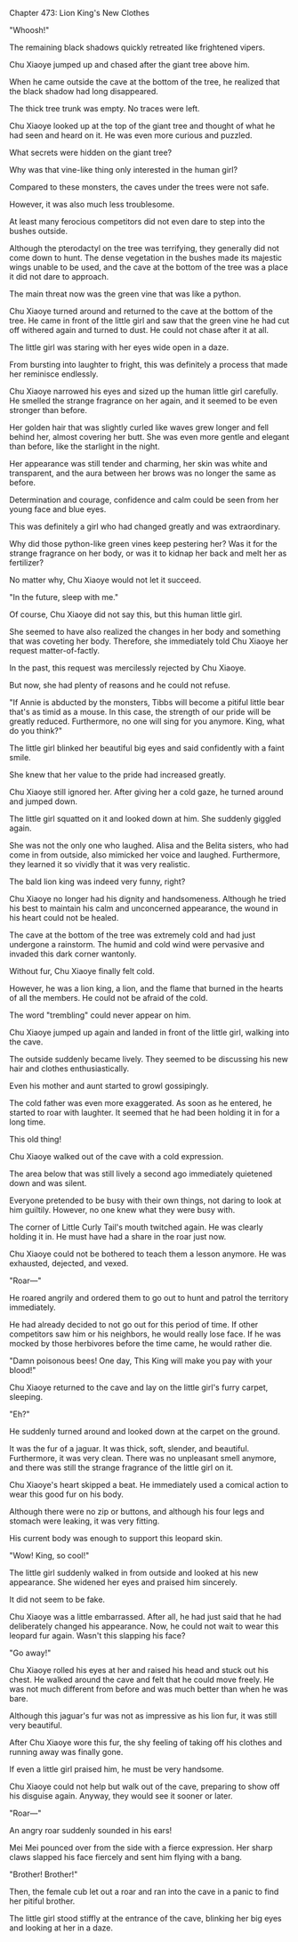 Chapter 473: Lion King's New Clothes

"Whoosh\!"

The remaining black shadows quickly retreated like frightened vipers.

Chu Xiaoye jumped up and chased after the giant tree above him.

When he came outside the cave at the bottom of the tree, he realized that the black shadow had long disappeared.

The thick tree trunk was empty. No traces were left.

Chu Xiaoye looked up at the top of the giant tree and thought of what he had seen and heard on it. He was even more curious and puzzled.

What secrets were hidden on the giant tree?

Why was that vine-like thing only interested in the human girl?

Compared to these monsters, the caves under the trees were not safe.

However, it was also much less troublesome.

At least many ferocious competitors did not even dare to step into the bushes outside.

Although the pterodactyl on the tree was terrifying, they generally did not come down to hunt. The dense vegetation in the bushes made its majestic wings unable to be used, and the cave at the bottom of the tree was a place it did not dare to approach.

The main threat now was the green vine that was like a python.

Chu Xiaoye turned around and returned to the cave at the bottom of the tree. He came in front of the little girl and saw that the green vine he had cut off withered again and turned to dust. He could not chase after it at all.

The little girl was staring with her eyes wide open in a daze.

From bursting into laughter to fright, this was definitely a process that made her reminisce endlessly.

Chu Xiaoye narrowed his eyes and sized up the human little girl carefully. He smelled the strange fragrance on her again, and it seemed to be even stronger than before.

Her golden hair that was slightly curled like waves grew longer and fell behind her, almost covering her butt. She was even more gentle and elegant than before, like the starlight in the night.

Her appearance was still tender and charming, her skin was white and transparent, and the aura between her brows was no longer the same as before.

Determination and courage, confidence and calm could be seen from her young face and blue eyes.

This was definitely a girl who had changed greatly and was extraordinary.

Why did those python-like green vines keep pestering her? Was it for the strange fragrance on her body, or was it to kidnap her back and melt her as fertilizer?

No matter why, Chu Xiaoye would not let it succeed.

"In the future, sleep with me."

Of course, Chu Xiaoye did not say this, but this human little girl.

She seemed to have also realized the changes in her body and something that was coveting her body. Therefore, she immediately told Chu Xiaoye her request matter-of-factly.

In the past, this request was mercilessly rejected by Chu Xiaoye.

But now, she had plenty of reasons and he could not refuse.

"If Annie is abducted by the monsters, Tibbs will become a pitiful little bear that's as timid as a mouse. In this case, the strength of our pride will be greatly reduced. Furthermore, no one will sing for you anymore. King, what do you think?"

The little girl blinked her beautiful big eyes and said confidently with a faint smile.

She knew that her value to the pride had increased greatly.

Chu Xiaoye still ignored her. After giving her a cold gaze, he turned around and jumped down.

The little girl squatted on it and looked down at him. She suddenly giggled again.

She was not the only one who laughed. Alisa and the Belita sisters, who had come in from outside, also mimicked her voice and laughed. Furthermore, they learned it so vividly that it was very realistic.

The bald lion king was indeed very funny, right?

Chu Xiaoye no longer had his dignity and handsomeness. Although he tried his best to maintain his calm and unconcerned appearance, the wound in his heart could not be healed.

The cave at the bottom of the tree was extremely cold and had just undergone a rainstorm. The humid and cold wind were pervasive and invaded this dark corner wantonly.

Without fur, Chu Xiaoye finally felt cold.

However, he was a lion king, a lion, and the flame that burned in the hearts of all the members. He could not be afraid of the cold.

The word "trembling" could never appear on him.

Chu Xiaoye jumped up again and landed in front of the little girl, walking into the cave.

The outside suddenly became lively. They seemed to be discussing his new hair and clothes enthusiastically.

Even his mother and aunt started to growl gossipingly.

The cold father was even more exaggerated. As soon as he entered, he started to roar with laughter. It seemed that he had been holding it in for a long time.

This old thing\!

Chu Xiaoye walked out of the cave with a cold expression.

The area below that was still lively a second ago immediately quietened down and was silent.

Everyone pretended to be busy with their own things, not daring to look at him guiltily. However, no one knew what they were busy with.

The corner of Little Curly Tail's mouth twitched again. He was clearly holding it in. He must have had a share in the roar just now.

Chu Xiaoye could not be bothered to teach them a lesson anymore. He was exhausted, dejected, and vexed.

"Roar—"

He roared angrily and ordered them to go out to hunt and patrol the territory immediately.

He had already decided to not go out for this period of time. If other competitors saw him or his neighbors, he would really lose face. If he was mocked by those herbivores before the time came, he would rather die.

"Damn poisonous bees\! One day, This King will make you pay with your blood\!"

Chu Xiaoye returned to the cave and lay on the little girl's furry carpet, sleeping.

"Eh?"

He suddenly turned around and looked down at the carpet on the ground.

It was the fur of a jaguar. It was thick, soft, slender, and beautiful. Furthermore, it was very clean. There was no unpleasant smell anymore, and there was still the strange fragrance of the little girl on it.

Chu Xiaoye's heart skipped a beat. He immediately used a comical action to wear this good fur on his body.

Although there were no zip or buttons, and although his four legs and stomach were leaking, it was very fitting.

His current body was enough to support this leopard skin.

"Wow\! King, so cool\!"

The little girl suddenly walked in from outside and looked at his new appearance. She widened her eyes and praised him sincerely.

It did not seem to be fake.

Chu Xiaoye was a little embarrassed. After all, he had just said that he had deliberately changed his appearance. Now, he could not wait to wear this leopard fur again. Wasn't this slapping his face?

"Go away\!"

Chu Xiaoye rolled his eyes at her and raised his head and stuck out his chest. He walked around the cave and felt that he could move freely. He was not much different from before and was much better than when he was bare.

Although this jaguar's fur was not as impressive as his lion fur, it was still very beautiful.

After Chu Xiaoye wore this fur, the shy feeling of taking off his clothes and running away was finally gone.

If even a little girl praised him, he must be very handsome.

Chu Xiaoye could not help but walk out of the cave, preparing to show off his disguise again. Anyway, they would see it sooner or later.

"Roar—"

An angry roar suddenly sounded in his ears\!

Mei Mei pounced over from the side with a fierce expression. Her sharp claws slapped his face fiercely and sent him flying with a bang.

"Brother\! Brother\!"

Then, the female cub let out a roar and ran into the cave in a panic to find her pitiful brother.

The little girl stood stiffly at the entrance of the cave, blinking her big eyes and looking at her in a daze.